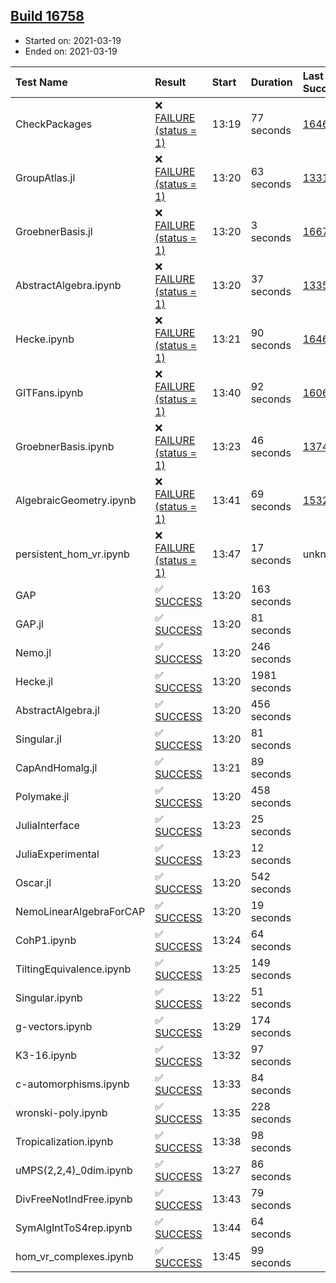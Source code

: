 ## [Build 16758](https://oscarci.mathematik.uni-kl.de/job/oscar/16758/)

* Started on: 2021-03-19
* Ended on: 2021-03-19

| Test Name    | Result | Start | Duration | Last Success | First Failure |
|:-------------|:-------|:------|:---------|:-------------|:--------------|
| CheckPackages | ❌ [FAILURE (status = 1)](https://oscarci.mathematik.uni-kl.de/job/oscar/16758/artifact/logs/build-16758/CheckPackages.log) | 13:19 | 77 seconds | [16463](https://oscarci.mathematik.uni-kl.de/job/oscar/16463/) | [16464](https://oscarci.mathematik.uni-kl.de/job/oscar/16464/) |
| GroupAtlas.jl | ❌ [FAILURE (status = 1)](https://oscarci.mathematik.uni-kl.de/job/oscar/16758/artifact/logs/build-16758/GroupAtlas.jl.log) | 13:20 | 63 seconds | [13311](https://oscarci.mathematik.uni-kl.de/job/oscar/13311/) | [13312](https://oscarci.mathematik.uni-kl.de/job/oscar/13312/) |
| GroebnerBasis.jl | ❌ [FAILURE (status = 1)](https://oscarci.mathematik.uni-kl.de/job/oscar/16758/artifact/logs/build-16758/GroebnerBasis.jl.log) | 13:20 | 3 seconds | [16676](https://oscarci.mathematik.uni-kl.de/job/oscar/16676/) | [16677](https://oscarci.mathematik.uni-kl.de/job/oscar/16677/) |
| AbstractAlgebra.ipynb | ❌ [FAILURE (status = 1)](https://oscarci.mathematik.uni-kl.de/job/oscar/16758/artifact/logs/build-16758/AbstractAlgebra.ipynb.log) | 13:20 | 37 seconds | [13355](https://oscarci.mathematik.uni-kl.de/job/oscar/13355/) | [13356](https://oscarci.mathematik.uni-kl.de/job/oscar/13356/) |
| Hecke.ipynb | ❌ [FAILURE (status = 1)](https://oscarci.mathematik.uni-kl.de/job/oscar/16758/artifact/logs/build-16758/Hecke.ipynb.log) | 13:21 | 90 seconds | [16463](https://oscarci.mathematik.uni-kl.de/job/oscar/16463/) | [16464](https://oscarci.mathematik.uni-kl.de/job/oscar/16464/) |
| GITFans.ipynb | ❌ [FAILURE (status = 1)](https://oscarci.mathematik.uni-kl.de/job/oscar/16758/artifact/logs/build-16758/GITFans.ipynb.log) | 13:40 | 92 seconds | [16068](https://oscarci.mathematik.uni-kl.de/job/oscar/16068/) | [16069](https://oscarci.mathematik.uni-kl.de/job/oscar/16069/) |
| GroebnerBasis.ipynb | ❌ [FAILURE (status = 1)](https://oscarci.mathematik.uni-kl.de/job/oscar/16758/artifact/logs/build-16758/GroebnerBasis.ipynb.log) | 13:23 | 46 seconds | [13748](https://oscarci.mathematik.uni-kl.de/job/oscar/13748/) | [13749](https://oscarci.mathematik.uni-kl.de/job/oscar/13749/) |
| AlgebraicGeometry.ipynb | ❌ [FAILURE (status = 1)](https://oscarci.mathematik.uni-kl.de/job/oscar/16758/artifact/logs/build-16758/AlgebraicGeometry.ipynb.log) | 13:41 | 69 seconds | [15322](https://oscarci.mathematik.uni-kl.de/job/oscar/15322/) | [15323](https://oscarci.mathematik.uni-kl.de/job/oscar/15323/) |
| persistent_hom_vr.ipynb | ❌ [FAILURE (status = 1)](https://oscarci.mathematik.uni-kl.de/job/oscar/16758/artifact/logs/build-16758/persistent_hom_vr.ipynb.log) | 13:47 | 17 seconds | unknown | unknown |
| GAP | ✅ [SUCCESS](https://oscarci.mathematik.uni-kl.de/job/oscar/16758/artifact/logs/build-16758/GAP.log) | 13:20 | 163 seconds |  |  |
| GAP.jl | ✅ [SUCCESS](https://oscarci.mathematik.uni-kl.de/job/oscar/16758/artifact/logs/build-16758/GAP.jl.log) | 13:20 | 81 seconds |  |  |
| Nemo.jl | ✅ [SUCCESS](https://oscarci.mathematik.uni-kl.de/job/oscar/16758/artifact/logs/build-16758/Nemo.jl.log) | 13:20 | 246 seconds |  |  |
| Hecke.jl | ✅ [SUCCESS](https://oscarci.mathematik.uni-kl.de/job/oscar/16758/artifact/logs/build-16758/Hecke.jl.log) | 13:20 | 1981 seconds |  |  |
| AbstractAlgebra.jl | ✅ [SUCCESS](https://oscarci.mathematik.uni-kl.de/job/oscar/16758/artifact/logs/build-16758/AbstractAlgebra.jl.log) | 13:20 | 456 seconds |  |  |
| Singular.jl | ✅ [SUCCESS](https://oscarci.mathematik.uni-kl.de/job/oscar/16758/artifact/logs/build-16758/Singular.jl.log) | 13:20 | 81 seconds |  |  |
| CapAndHomalg.jl | ✅ [SUCCESS](https://oscarci.mathematik.uni-kl.de/job/oscar/16758/artifact/logs/build-16758/CapAndHomalg.jl.log) | 13:21 | 89 seconds |  |  |
| Polymake.jl | ✅ [SUCCESS](https://oscarci.mathematik.uni-kl.de/job/oscar/16758/artifact/logs/build-16758/Polymake.jl.log) | 13:20 | 458 seconds |  |  |
| JuliaInterface | ✅ [SUCCESS](https://oscarci.mathematik.uni-kl.de/job/oscar/16758/artifact/logs/build-16758/JuliaInterface.log) | 13:23 | 25 seconds |  |  |
| JuliaExperimental | ✅ [SUCCESS](https://oscarci.mathematik.uni-kl.de/job/oscar/16758/artifact/logs/build-16758/JuliaExperimental.log) | 13:23 | 12 seconds |  |  |
| Oscar.jl | ✅ [SUCCESS](https://oscarci.mathematik.uni-kl.de/job/oscar/16758/artifact/logs/build-16758/Oscar.jl.log) | 13:20 | 542 seconds |  |  |
| NemoLinearAlgebraForCAP | ✅ [SUCCESS](https://oscarci.mathematik.uni-kl.de/job/oscar/16758/artifact/logs/build-16758/NemoLinearAlgebraForCAP.log) | 13:20 | 19 seconds |  |  |
| CohP1.ipynb | ✅ [SUCCESS](https://oscarci.mathematik.uni-kl.de/job/oscar/16758/artifact/logs/build-16758/CohP1.ipynb.log) | 13:24 | 64 seconds |  |  |
| TiltingEquivalence.ipynb | ✅ [SUCCESS](https://oscarci.mathematik.uni-kl.de/job/oscar/16758/artifact/logs/build-16758/TiltingEquivalence.ipynb.log) | 13:25 | 149 seconds |  |  |
| Singular.ipynb | ✅ [SUCCESS](https://oscarci.mathematik.uni-kl.de/job/oscar/16758/artifact/logs/build-16758/Singular.ipynb.log) | 13:22 | 51 seconds |  |  |
| g-vectors.ipynb | ✅ [SUCCESS](https://oscarci.mathematik.uni-kl.de/job/oscar/16758/artifact/logs/build-16758/g-vectors.ipynb.log) | 13:29 | 174 seconds |  |  |
| K3-16.ipynb | ✅ [SUCCESS](https://oscarci.mathematik.uni-kl.de/job/oscar/16758/artifact/logs/build-16758/K3-16.ipynb.log) | 13:32 | 97 seconds |  |  |
| c-automorphisms.ipynb | ✅ [SUCCESS](https://oscarci.mathematik.uni-kl.de/job/oscar/16758/artifact/logs/build-16758/c-automorphisms.ipynb.log) | 13:33 | 84 seconds |  |  |
| wronski-poly.ipynb | ✅ [SUCCESS](https://oscarci.mathematik.uni-kl.de/job/oscar/16758/artifact/logs/build-16758/wronski-poly.ipynb.log) | 13:35 | 228 seconds |  |  |
| Tropicalization.ipynb | ✅ [SUCCESS](https://oscarci.mathematik.uni-kl.de/job/oscar/16758/artifact/logs/build-16758/Tropicalization.ipynb.log) | 13:38 | 98 seconds |  |  |
| uMPS(2,2,4)_0dim.ipynb | ✅ [SUCCESS](https://oscarci.mathematik.uni-kl.de/job/oscar/16758/artifact/logs/build-16758/uMPS-2-2-4-_0dim.ipynb.log) | 13:27 | 86 seconds |  |  |
| DivFreeNotIndFree.ipynb | ✅ [SUCCESS](https://oscarci.mathematik.uni-kl.de/job/oscar/16758/artifact/logs/build-16758/DivFreeNotIndFree.ipynb.log) | 13:43 | 79 seconds |  |  |
| SymAlgIntToS4rep.ipynb | ✅ [SUCCESS](https://oscarci.mathematik.uni-kl.de/job/oscar/16758/artifact/logs/build-16758/SymAlgIntToS4rep.ipynb.log) | 13:44 | 64 seconds |  |  |
| hom_vr_complexes.ipynb | ✅ [SUCCESS](https://oscarci.mathematik.uni-kl.de/job/oscar/16758/artifact/logs/build-16758/hom_vr_complexes.ipynb.log) | 13:45 | 99 seconds |  |  |
